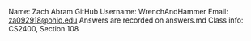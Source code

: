 ﻿Name: Zach Abram
GitHub Username: WrenchAndHammer
Email: za092918@ohio.edu
Answers are recorded on answers.md
Class info: CS2400, Section 108
